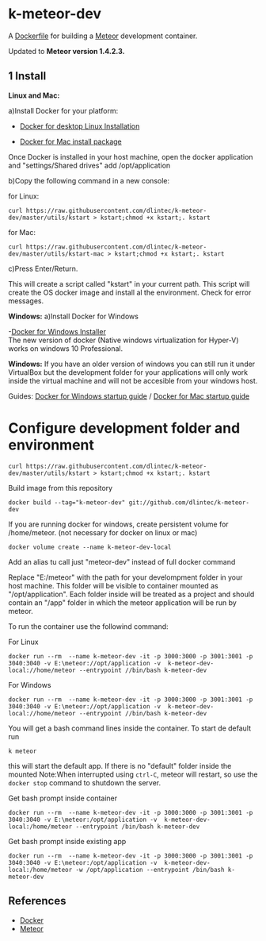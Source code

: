 k-meteor-dev
==========


A [Dockerfile](http://docs.docker.io/en/latest/reference/builder/) for building a [Meteor](http://www.meteor.com)
development container.

Updated to **Meteor version 1.4.2.3.**

1 Install
------------------

**Linux and Mac:** 

a)Install Docker for your platform: 

- <a href="https://docs.docker.com/engine/installation/linux/" target="_blank">Docker for desktop Linux Installation</a>

- <a href="https://download.docker.com/mac/stable/Docker.dmg" target="_blank">Docker for Mac install package</a>



Once Docker is installed in your host machine, open the docker application and "settings/Shared drives" add /opt/application

b)Copy the following command in a new console: 

for Linux:

    curl https://raw.githubusercontent.com/dlintec/k-meteor-dev/master/utils/kstart > kstart;chmod +x kstart;. kstart
    
    
for Mac:

    curl https://raw.githubusercontent.com/dlintec/k-meteor-dev/master/utils/kstart-mac > kstart;chmod +x kstart;. kstart
    
    
c)Press Enter/Return.

This will create a script called "kstart" in your current path. This script will create the OS docker image and install al the environment. Check for error messages.


**Windows:**
a)Install Docker for Windows

-[Docker for Windows Installer](https://download.docker.com/win/stable/InstallDocker.msi)  
The new version of docker (Native windows virtualization for Hyper-V) works on windows 10 Professional. 




**Windows:**
If you have an older version of windows you can still run it under VirtualBox but the development folder for your applications will only work  inside the virtual machine and will not be accesible from your windows host.


Guides: [Docker for Windows startup guide](https://docs.docker.com/docker-for-windows/) /  [Docker for Mac startup guide](https://docs.docker.com/docker-for-mac/)


Configure development folder and environment
==================================================

    curl https://raw.githubusercontent.com/dlintec/k-meteor-dev/master/utils/kstart > kstart;chmod +x kstart;. kstart
    
    
Build image from this repository

    docker build --tag="k-meteor-dev" git://github.com/dlintec/k-meteor-dev
    
If you are running docker for windows, create persistent volume for /home/meteor. (not necessary for docker on linux or mac)

    docker volume create --name k-meteor-dev-local

Add an alias tu call just "meteor-dev" instead of full docker command

Replace "E:/meteor" with the path for your develompment folder in your host machine. This folder will be visible to container mounted as "/opt/application". Each folder inside will be treated as a project and should contain an "/app" folder in which the meteor application will be run by meteor.

To run the container use the followind command:

For Linux

    docker run --rm  --name k-meteor-dev -it -p 3000:3000 -p 3001:3001 -p 3040:3040 -v E:\meteor://opt/application -v  k-meteor-dev-local://home/meteor --entrypoint //bin/bash k-meteor-dev
    
For Windows

    docker run --rm  --name k-meteor-dev -it -p 3000:3000 -p 3001:3001 -p 3040:3040 -v E:\meteor://opt/application -v  k-meteor-dev-local://home/meteor --entrypoint //bin/bash k-meteor-dev


You will get a bash command lines inside the container. To start de default run

    k meteor
    
this will start the default app. If there is no "default" folder inside the mounted
Note:When interrupted using `ctrl-C`, meteor will restart, so use the `docker stop` command to shutdown the server.


Get bash prompt inside container

    docker run --rm  --name k-meteor-dev -it -p 3000:3000 -p 3001:3001 -p 3040:3040 -v E:\meteor:/opt/application -v  k-meteor-dev-local:/home/meteor --entrypoint /bin/bash k-meteor-dev 

Get bash prompt inside existing app

    docker run --rm  --name k-meteor-dev -it -p 3000:3000 -p 3001:3001 -p 3040:3040 -v E:\meteor:/opt/application -v  k-meteor-dev-local:/home/meteor -w /opt/application --entrypoint /bin/bash k-meteor-dev 


References
----------

- [Docker](http://docker.io)
- [Meteor](http://meteor.com)
